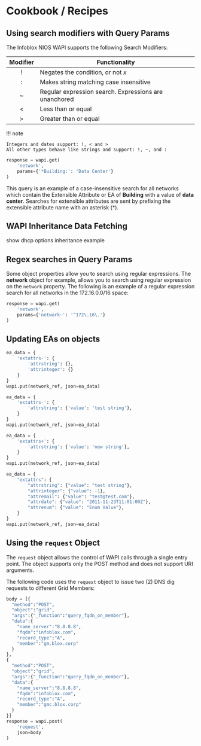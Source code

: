 # Cookbook / Recipes

## Using search modifiers with Query Params

The Infoblox NIOS WAPI supports the following Search Modifiers:

| Modifier | Functionality                                         |
|:--------:|-------------------------------------------------------|
|    !     | Negates the condition, or not _x_                     |
|    :     | Makes string matching case insensitive                |
|    ~     | Regular expression search. Expressions are unanchored |
|    <     | Less than or equal                                    |
|    >     | Greater than or equal                                 | 

!!! note

    Integers and dates support: !, < and >
    All other types behave like strings and support: !, ~, and :

```python
response = wapi.get(
    'network',
    params={'*Building:': 'Data Center'}
)
```

This query is an example of a case-insensitive search for all networks which contain the 
Extensible Attribute or EA of **Building** with a value of **data center**. Searches for 
extensible attributes are sent by prefixing the extensible attribute name with an asterisk (*).

## WAPI Inheritance Data Fetching

show dhcp options inheritance example

## Regex searches in Query Params

Some object properties allow you to search using regular expressions. The **network** object for 
example, allows you to search using regular expression on the `network` property. The following 
is an example of a regular expression search for all networks in the 172.16.0.0/16 space:

```python
response = wapi.get(
    'network',
    params={'network~': '^172\.16\.'}
)
```

## Updating EAs on objects

```python
ea_data = {
    'extattrs-': {
        'attrstring': {},
        'attrinteger': {}
    }
}
wapi.put(network_ref, json=ea_data)
```

```python
ea_data = {
    'extattrs-': {
        'attrstring': {'value': 'test string'},
    }
}
wapi.put(network_ref, json=ea_data)
```

```python
ea_data = {
    'extattrs+': {
        'attrstring': {'value': 'new string'},
    }
}
wapi.put(network_ref, json=ea_data)
```

```python
ea_data = {
    "extattrs": {
        "attrstring": {"value": "test string"},
        "attrinteger": {"value": -1},
        "attremail": {"value": "test@test.com"},
        "attrdate": {"value": "2011-11-23T11:01:00Z"},
        "attrenum": {"value": "Enum Value"},
    }
}
wapi.put(network_ref, json=ea_data)
```

## Using the `request` Object

The `request` object allows the control of WAPI calls through a single entry point. The object 
supports only the POST method and does not support URI arguments. 

The following code uses the `request` object to issue two (2) DNS dig requests to different Grid 
Members:

```python
body = [{
  "method":"POST",
  "object":"grid",
  "args":{"_function":"query_fqdn_on_member"},
  "data":{
    "name_server":"8.8.8.8",
    "fqdn":"infoblox.com",
    "record_type":"A",
    "member":"gm.blox.corp"
  }
},
{
  "method":"POST",
  "object":"grid",
  "args":{"_function":"query_fqdn_on_member"},
  "data":{
    "name_server":"8.8.8.8",
    "fqdn":"infoblox.com",
    "record_type":"A",
    "member":"gmc.blox.corp"
  }
}]
response = wapi.post(
    'request',
    json=body
)
```
